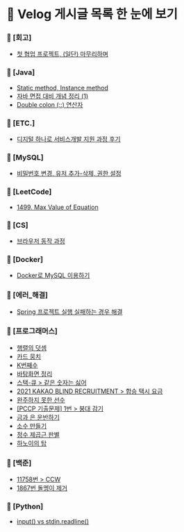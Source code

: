 # 📌 Velog 게시글 목록 한 눈에 보기
### 📁 [회고]
- [첫 협업 프로젝트, (일단) 마무리하며](./[회고]/[회고]_첫_협업_프로젝트,_(일단)_마무리하며.md)  
### 📁 [Java]
- [Static method, Instance method](./[Java]/[Java]_Static_method,_Instance_method.md)  
- [자바 면접 대비 개념 정리 (1)](./[Java]/[Java]_자바_면접_대비_개념_정리_(1).md)  
- [Double colon (::) 연산자](./[Java]/[Java]_Double_colon_(::)_연산자.md)  
### 📁 [ETC.]
- [디지털 하나로 서비스개발 지원 과정 후기](./[ETC.]/디지털_하나로_서비스개발_지원_과정_후기.md)  
### 📁 [MySQL]
- [비밀번호 변경, 유저 추가-삭제, 권한 설정](./[MySQL]/[MySQL]_비밀번호_변경,_유저_추가-삭제,_권한_설정.md)  
### 📁 [LeetCode]
- [1499. Max Value of Equation](./[LeetCode]/[LeetCode]_1499._Max_Value_of_Equation.md)  
### 📁 [CS]
- [브라우저 동작 과정](./[CS]/[CS]_브라우저_동작_과정.md)  
### 📁 [Docker]
- [Docker로 MySQL 이용하기](./[Docker]/[Docker]_Docker로_MySQL_이용하기.md)  
### 📁 [에러_해결]
- [Spring 프로젝트 실행 실패하는 경우 해결](./[에러_해결]/[에러_해결]_Spring_프로젝트_실행_실패하는_경우_해결.md)  
### 📁 [프로그래머스]
- [행렬의 덧셈](./[프로그래머스]/[프로그래머스]_행렬의_덧셈.md)  
- [카드 뭉치](./[프로그래머스]/[프로그래머스]_카드_뭉치.md)  
- [K번째수](./[프로그래머스]/[프로그래머스]_K번째수.md)  
- [바탕화면 정리](./[프로그래머스]/[프로그래머스]_바탕화면_정리.md)  
- [스택-큐 > 같은 숫자는 싫어](./[프로그래머스]/[프로그래머스]_스택-큐_>_같은_숫자는_싫어.md)  
- [2021 KAKAO BLIND RECRUITMENT > 합승 택시 요금](./[프로그래머스]/[프로그래머스]_2021_KAKAO_BLIND_RECRUITMENT_>_합승_택시_요금.md)  
- [완주하지 못한 선수](./[프로그래머스]/[프로그래머스]_완주하지_못한_선수.md)  
- [[PCCP 기출문제] 1번 > 붕대 감기](./[프로그래머스]/[프로그래머스]_[PCCP_기출문제]_1번_>_붕대_감기.md)  
- [금과 은 운반하기](./[프로그래머스]/[프로그래머스]_금과_은_운반하기.md)  
- [소수 만들기](./[프로그래머스]/[프로그래머스]_소수_만들기.md)  
- [정수 제곱근 판별](./[프로그래머스]/[프로그래머스]_정수_제곱근_판별.md)  
- [하노이의 탑](./[프로그래머스]/[프로그래머스]_하노이의_탑.md)  
### 📁 [백준]
- [11758번 > CCW](./[백준]/[백준]_11758번_>_CCW.md)  
- [1867번 돌멩이 제거](./[백준]/[백준]_1867번_돌멩이_제거.md)  
### 📁 [Python]
- [input() vs stdin.readline()](./[Python]/[Python]_input()_vs_stdin.readline().md)  
